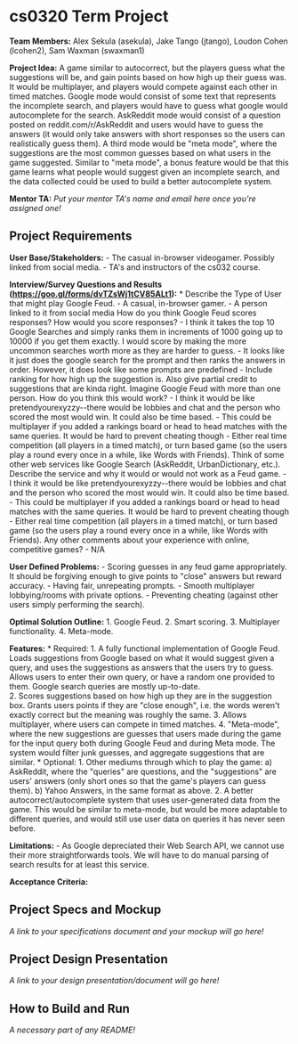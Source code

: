 # cs0320 Term Project

**Team Members:** Alex Sekula (asekula), Jake Tango (jtango), Loudon Cohen (lcohen2), Sam Waxman (swaxman1)

**Project Idea:** 
	A game similar to autocorrect, but the players guess what the suggestions will be, and gain points based on how high up their guess was. It would be multiplayer, and players would compete against each other in timed matches. Google mode would consist of some text that represents the incomplete search, and players would have to guess what google would autocomplete for the search. AskReddit mode would consist of a question posted on reddit.com/r/AskReddit and users would have to guess the answers (it would only take answers with short responses so the users can realistically guess them). A third mode would be "meta mode", where the suggestions are the most common guesses based on what users in the game suggested. Similar to "meta mode", a bonus feature would be that this game learns what people would suggest given an incomplete search, and the data collected could be used to build a better autocomplete system.

**Mentor TA:** _Put your mentor TA's name and email here once you're assigned one!_

## Project Requirements

**User Base/Stakeholders:**
	- The casual in-browser videogamer. Possibly linked from social media.
	- TA's and instructors of the cs032 course.

**Interview/Survey Questions and Results (https://goo.gl/forms/dvTZsWj1tCV85ALt1):**
	* Describe the Type of User that might play Google Feud.
		- A casual, in-browser gamer.
		- A person linked to it from social media
	How do you think Google Feud scores responses? How would you score responses?
		- I think it takes the top 10 Google Searches and simply ranks them in increments of 1000 going up to 10000 if you get them exactly. I would score by making the more uncommon searches worth more as they are harder to guess.
		- It looks like it just does the google search for the prompt and then ranks the answers in order. However, it does look like some prompts are predefined
		- Include ranking for how high up the suggestion is. Also give partial credit to suggestions that are kinda right.
	Imagine Google Feud with more than one person. How do you think this would work?
		- I think it would be like pretendyourexyzzy--there would be lobbies and chat and the person who scored the most would win. It could also be time based.
		- This could be multiplayer if you added a rankings board or head to head matches with the same queries. It would be hard to prevent cheating though
		- Either real time competition (all players in a timed match), or turn based game (so the users play a round every once in a while, like Words with Friends).
	Think of some other web services like Google Search (AskReddit, UrbanDictionary, etc.). Describe the service and why it would or would not work as a Feud game.
		- I think it would be like pretendyourexyzzy--there would be lobbies and chat and the person who scored the most would win. It could also be time based.
		- This could be multiplayer if you added a rankings board or head to head matches with the same queries. It would be hard to prevent cheating though
		- Either real time competition (all players in a timed match), or turn based game (so the users play a round every once in a while, like Words with Friends).
	Any other comments about your experience with online, competitive games?
		- N/A

**User Defined Problems:**
	- Scoring guesses in any feud game appropriately. It should be forgiving enough to give points to "close" answers but reward accuracy.
	- Having fair, unrepeating prompts. 
	- Smooth multiplayer lobbying/rooms with private options.
	- Preventing cheating (against other users simply performing the search).

**Optimal Solution Outline:**
	1. Google Feud.
	2. Smart scoring.
	3. Multiplayer functionality.
	4. Meta-mode.
	
**Features:**
	* Required:
		1. A fully functional implementation of Google Feud. Loads suggestions from Google based on what it would suggest given a query, and uses the suggestions as answers that the users try to guess. Allows users to enter their own query, or have a random one provided to them. Google search queries are mostly up-to-date.		
		2. Scores suggestions based on how high up they are in the suggestion box. Grants users points if they are "close enough", i.e. the words weren't exactly correct but the meaning was roughly the same.
		3. Allows multiplayer, where users can compete in timed matches.
		4. "Meta-mode", where the new suggestions are guesses that users made during the game for the input query both during Google Feud and during Meta mode. The system would filter junk guesses, and aggregate suggestions that are similar.
	* Optional:
		1. Other mediums through which to play the game: 
			a) AskReddit, where the "queries" are questions, and the "suggestions" are users' answers (only short ones so that the game's players can guess them).
			b) Yahoo Answers, in the same format as above.
		2. A better autocorrect/autocomplete system that uses user-generated data from the game. This would be similar to meta-mode, but would be more adaptable to different queries, and would still use user data on queries it has never seen before.
		
**Limitations:**
	- As Google depreciated their Web Search API, we cannot use their more straightforwards tools. We will have to do manual parsing of search results for at least this service.
	
**Acceptance Criteria:**


## Project Specs and Mockup
_A link to your specifications document and your mockup will go here!_

## Project Design Presentation
_A link to your design presentation/document will go here!_

## How to Build and Run
_A necessary part of any README!_
